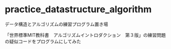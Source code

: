 # practice_datastructure_algorithm

データ構造とアルゴリズムの練習プログラム置き場


「世界標準MIT教科書　アルゴリズムイントロダクション　第３版」の練習問題の疑似コードをプログラムにしてみた
